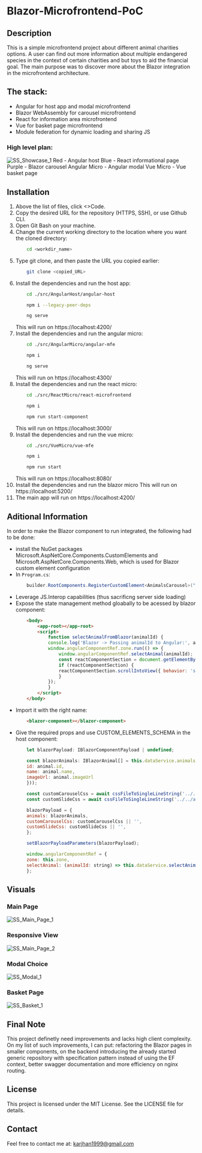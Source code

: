 # Blazor-Microfrontend-PoC

## Description
This is a simple microfrontend project about different animal charities
options. A user can find out more information about multiple endangered 
species in the context of certain charities and but toys to aid the 
financial goal. The main purpose was to discover more about the Blazor
integration in the microfrontend architecture.

## The stack:
- Angular for host app and modal microfrontend
- Blazor WebAssembly for carousel microfrontend
- React for information area microfrontend
- Vue for basket page microfrontend
- Module federation for dynamic loading and sharing JS

### High level plan:
![SS_Showcase_1](./screenshots/SS_Showcase_1.png)
Red - Angular host
Blue - React informational page
Purple - Blazor carousel
Angular Micro - Angular modal
Vue Micro - Vue basket page

## Installation
1. Above the list of files, click <>Code.
2. Copy the desired URL for the repository (HTTPS, SSH), or use Github CLI.
3. Open Git Bash on your machine.
4. Change the current working directory to the location where you want the cloned directory:
    ```bash
        cd <workdir_name>
    ```
5. Type git clone, and then paste the URL you copied earlier:
    ```bash
        git clone <copied_URL>
    ```
6. Install the dependencies and run the host app:
    ```bash
        cd ./src/AngularHost/angular-host

        npm i --legacy-peer-deps

        ng serve
    ```
    This will run on https://localhost:4200/
7. Install the dependencies and run the angular micro:
    ```bash
        cd ./src/AngularMicro/angular-mfe

        npm i 

        ng serve
    ```
    This will run on https://localhost:4300/
8. Install the dependencies and run the react micro:
    ```bash
        cd ./src/ReactMicro/react-microfrontend

        npm i 

        npm run start-component
    ```
    This will run on https://localhost:3000/
9. Install the dependencies and run the vue micro:
    ```bash
        cd ./src/VueMicro/vue-mfe

        npm i 

        npm run start   
    ```
    This will run on https://localhost:8080/
10. Install the dependencies and run the blazor micro
    This will run on https://localhost:5200/
11. The main app will run on https://localhost:4200/

## Aditional Information
In order to make the Blazor component to run integrated, the following had to be done:
- install the NuGet packages Microsoft.AspNetCore.Components.CustomElements and Microsoft.AspNetCore.Components.Web, which is used for Blazor custom element configuration
- In `Program.cs`:
    ```csharp
        builder.RootComponents.RegisterCustomElement<AnimalsCarousel>("blazor-component");
    ```
- Leverage JS.Interop capabilities (thus sacrificng server side loading)
- Expose the state management method gloabally to be acessed by blazor component:
    ```html
        <body>
            <app-root></app-root>
            <script>
                function selectAnimalFromBlazor(animalId) {
                console.log('Blazor -> Passing animalId to Angular:', animalId);
                window.angularComponentRef.zone.run(() => {
                    window.angularComponentRef.selectAnimal(animalId);
                    const reactComponentSection = document.getElementById('react-component-section');
                    if (reactComponentSection) {
                    reactComponentSection.scrollIntoView({ behavior: 'smooth' });
                    }
                });
                }
            </script>
        </body>
    ```
- Import it with the right name:
    ```html
        <blazor-component></blazor-component>
    ```
- Give the required props and use CUSTOM_ELEMENTS_SCHEMA in the host component:
    ```js
        let blazorPayload: IBlazorComponentPayload | undefined;

        const blazorAnimals: IBlazorAnimal[] = this.dataService.animals.map(animal => ({
        id: animal.id,
        name: animal.name,
        imageUrl: animal.imageUrl
        }));

        const customCarouselCss = await cssFileToSingleLineString('../../assets/blazorCss/blazorCarousel.css');
        const customSlideCss = await cssFileToSingleLineString('../../assets/blazorCss/blazorCarouselSlider.css');

        blazorPayload = {
        animals: blazorAnimals,
        customCarouselCss: customCarouselCss || '', 
        customSlideCss: customSlideCss || '',
        };

        setBlazorPayloadParameters(blazorPayload);

        window.angularComponentRef = {
        zone: this.zone,
        selectAnimal: (animalId: string) => this.dataService.selectAnimal(animalId),
        };      
    ```

## Visuals

### Main Page
![SS_Main_Page_1](./screenshots/SS_Main_Page_1.png)

### Responsive View
![SS_Main_Page_2](./screenshots/SS_Main_Page_2.jpg)

### Modal Choice
![SS_Modal_1](./screenshots/SS_Modal_1.jpg)

### Basket Page
![SS_Basket_1](./screenshots/SS_Basket_1.jpg)

## Final Note
This project definetly need improvements and lacks high client complexity. On my list of such improvements,
I can put: refactoring the Blazor pages in smaller components, on the backend introducing the already 
started generic repository with specification pattern instead of using the EF context, better swagger 
documentation and more efficiency on nginx routing.

## License
This project is licensed under the MIT License. See the LICENSE file for details.

## Contact
Feel free to contact me at: karjhan1999@gmail.com
